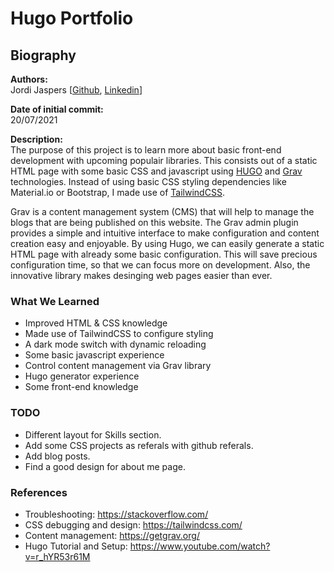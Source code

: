 # Hugo Portfolio  
## Biography  

**Authors:**  
Jordi Jaspers [[Github](https://github.com/Jordi-Jaspers "Github Page"), [Linkedin](https://www.linkedin.com/in/jordi-jaspers/ "Linkedin Page")]  
  
**Date of initial commit:**  
20/07/2021

**Description:**  
The purpose of this project is to learn more about basic front-end development with upcoming populair libraries. This consists out of a static HTML page with some basic CSS and javascript using [HUGO](https://github.com/gohugoio/hugo "Hugo Page") and [Grav](https://github.com/getgrav/grav, "Grav page") technologies. Instead of using basic CSS styling dependencies like Material.io or Bootstrap, I made use of [TailwindCSS](https://github.com/tailwindlabs/tailwindcss, "TailwindCSS page"). 

Grav is a content management system (CMS) that will help to manage the blogs that are being published on this website. The Grav admin plugin provides a simple and intuitive interface to make configuration and content creation easy and enjoyable. By using Hugo, we can easily generate a static HTML page with already some basic configuration. This will save precious configuration time, so that we can focus more on development. Also, the innovative library makes desinging web pages easier than ever.  
  
### What We Learned
* Improved HTML & CSS knowledge
* Made use of TailwindCSS to configure styling
* A dark mode switch with dynamic reloading
* Some basic javascript experience
* Control content management via Grav library
* Hugo generator experience
* Some front-end knowledge

### TODO
* Different layout for Skills section.
* Add some CSS projects as referals with github referals.
* Add blog posts.
* Find a good design for about me page.

### References

* Troubleshooting: <https://stackoverflow.com/>
* CSS debugging and design: <https://tailwindcss.com/>
* Content management: <https://getgrav.org/>
* Hugo Tutorial and Setup: <https://www.youtube.com/watch?v=r_hYR53r61M>